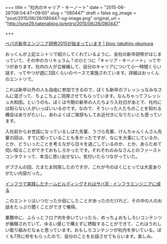 +++
title = "社内のキャリア・キーノート"
date = "2015-06-26T08:04:47+09:00"
slug = "080447"
draft = false
og_image = "post/2015/06/26/080447-og-image.png"
original_url = "http://june29.hatenablog.jp/entry/2015/06/26/080447"

+++

<p><a href="http://blog.hifumi.info/2015/06/14/pepabo-engineer-training-2015/" title="">ペパボ新卒エンジニア研修2015が始まっています | blog: takahiro okumura</a></p>

<p>おっくんが上記エントリで紹介してくれているように、会社の新卒研修がはじまっていて、その中のカリキュラム？のひとつに「キャリア・キーノート」ってやつがあります。社内の人が立候補して、自分のキャリアについて小一時間くらい話す、ってやつが週に2回くらいのペースで実施されています。詳細はおっくんのエントリで。</p>

<p>これは新卒以外の人も自由に参加できるので、ぼくも新卒のフレッシュなみなさんに混ざって、ちょこちょこ同席させてもらっています。なんちゃってフレッシュ大和田。というのも、ぼくは今期の新卒の人たちより入社日があとで、社内には知らない人がいっぱいいるのです。なので、そういった人たちのことを知れる機会はありがたいし、あわよくばご挨拶もしてお近付きになりたいとも思っています。</p>

<p>入社前からお世話になっているしばた先輩、うづら先輩、けんちゃんくんさん先輩の回は、すでに知っていることも多かったですが、なにを大事にしているか、とか、どういったことを考えながら日々を過ごしているのか、とか、あらためて伺い知ることができておもしろかったです。それぞれのみなさんとのファーストコンタクトって、本当に思い出せない。気付いたらつながっていた。</p>

<p>ボブさんの回、たまたま同席したのですが、これが今のぼくにとっては大変ありがたい内容だった。</p>

<p><a href="http://blog.livedoor.jp/ume3_/archives/53144994.html" title="desc">インフラで実践したチームビルディングそれはサバ天 : インフラエンジニアに成る</a></p>

<p>このエントリはいつだったか目にしたことがあったのだけれど、その中の人のお話をたっぷり聞くことができて俺得。</p>

<p>業務中に、ふらっとフロア内を歩いていったら、めっちょおもしろいコンテンツが展開されていて、ゆるい感じで構えずに摂取することができて、これはうれしい取り組みだなぁと思っています。おもしろコンテンツが社内を歩いている。ぼくも7月に枠をもらったので、自分のことをお話させてもらいます。楽しみ。</p>
